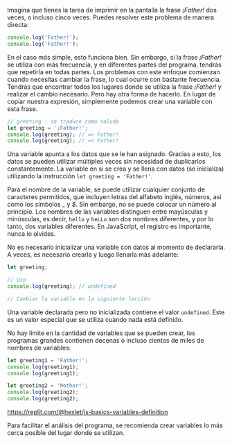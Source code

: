 
Imagina que tienes la tarea de imprimir en la pantalla la frase *¡Father!* dos veces, o incluso cinco veces. Puedes resolver este problema de manera directa:

```javascript
console.log('Father!');
console.log('Father!');
```

En el caso más simple, esto funciona bien. Sin embargo, si la frase *¡Father!* se utiliza con más frecuencia, y en diferentes partes del programa, tendrás que repetirla en todas partes. Los problemas con este enfoque comienzan cuando necesitas cambiar la frase, lo cual ocurre con bastante frecuencia. Tendrás que encontrar todos los lugares donde se utiliza la frase *¡Father!* y realizar el cambio necesario. Pero hay otra forma de hacerlo. En lugar de copiar nuestra expresión, simplemente podemos crear una variable con esta frase.

```javascript
// greeting - se traduce como saludo
let greeting = '¡Father!';
console.log(greeting); // => Father!
console.log(greeting); // => Father!
```

Una variable apunta a los datos que se le han asignado. Gracias a esto, los datos se pueden utilizar múltiples veces sin necesidad de duplicarlos constantemente. La variable en sí se crea y se llena con datos (se inicializa) utilizando la instrucción `let greeting = 'Father!'`.

Para el nombre de la variable, se puede utilizar cualquier conjunto de caracteres permitidos, que incluyen letras del alfabeto inglés, números, así como los símbolos *_* y *$*. Sin embargo, no se puede colocar un número al principio. Los nombres de las variables distinguen entre mayúsculas y minúsculas, es decir, `hello` y `heLLo` son dos nombres diferentes, y por lo tanto, dos variables diferentes. En JavaScript, el registro es importante, nunca lo olvides.

No es necesario inicializar una variable con datos al momento de declararla. A veces, es necesario crearla y luego llenarla más adelante:

```javascript
let greeting;

// Uso
console.log(greeting); // undefined

// Cambiar la variable en la siguiente lección
```

Una variable declarada pero no inicializada contiene el valor `undefined`. Este es un valor especial que se utiliza cuando nada está definido.

No hay límite en la cantidad de variables que se pueden crear, los programas grandes contienen decenas o incluso cientos de miles de nombres de variables:

```javascript
let greeting1 = 'Father!';
console.log(greeting1);
console.log(greeting1);

let greeting2 = 'Mother!';
console.log(greeting2);
console.log(greeting2);
```

https://replit.com/@hexlet/js-basics-variables-definition

Para facilitar el análisis del programa, se recomienda crear variables lo más cerca posible del lugar donde se utilizan.
